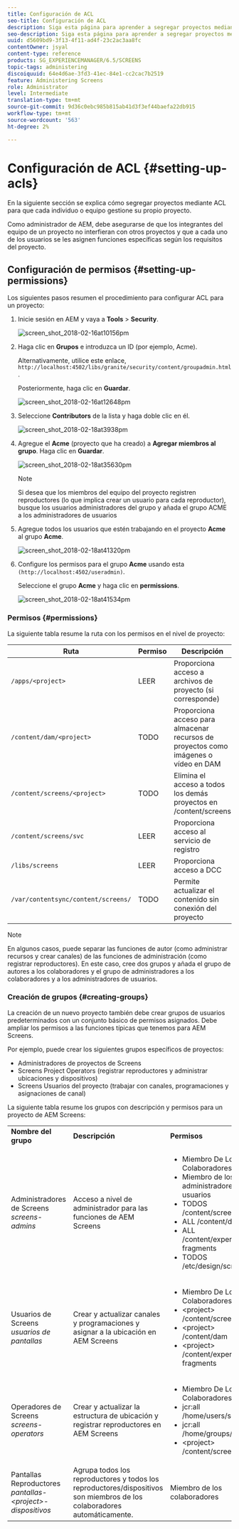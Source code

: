 ```yaml
---
title: Configuración de ACL
seo-title: Configuración de ACL
description: Siga esta página para aprender a segregar proyectos mediante ACL para que cada individuo o equipo gestione su propio proyecto.
seo-description: Siga esta página para aprender a segregar proyectos mediante ACL para que cada individuo o equipo gestione su propio proyecto.
uuid: d5609bd9-3f13-4f11-ad4f-23c2ac3aa8fc
contentOwner: jsyal
content-type: reference
products: SG_EXPERIENCEMANAGER/6.5/SCREENS
topic-tags: administering
discoiquuid: 64e4d6ae-3fd3-41ec-84e1-cc2cac7b2519
feature: Administering Screens
role: Administrator
level: Intermediate
translation-type: tm+mt
source-git-commit: 9d36c0ebc985b815ab41d3f3ef44baefa22db915
workflow-type: tm+mt
source-wordcount: '563'
ht-degree: 2%

---
```



# Configuración de ACL {#setting-up-acls}

En la siguiente sección se explica cómo segregar proyectos mediante ACL para que cada individuo o equipo gestione su propio proyecto.

Como administrador de AEM, debe asegurarse de que los integrantes del equipo de un proyecto no interfieran con otros proyectos y que a cada uno de los usuarios se les asignen funciones específicas según los requisitos del proyecto.

## Configuración de permisos {#setting-up-permissions}

Los siguientes pasos resumen el procedimiento para configurar ACL para un proyecto:

1. Inicie sesión en AEM y vaya a **Tools** > **Security**.

   ![screen_shot_2018-02-16at10156pm](assets/screen_shot_2018-02-16at10156pm.png)

1. Haga clic en **Grupos** e introduzca un ID (por ejemplo, Acme).

   Alternativamente, utilice este enlace, `http://localhost:4502/libs/granite/security/content/groupadmin.html`.

   Posteriormente, haga clic en **Guardar**.

   ![screen_shot_2018-02-16at12648pm](assets/screen_shot_2018-02-16at12648pm.png)

1. Seleccione **Contributors** de la lista y haga doble clic en él.

   ![screen_shot_2018-02-18at3938pm](assets/screen_shot_2018-02-18at33938pm.png)

1. Agregue el **Acme** (proyecto que ha creado) a **Agregar miembros al grupo**. Haga clic en **Guardar**.

   ![screen_shot_2018-02-18at35630pm](assets/screen_shot_2018-02-18at35630pm.png)

   >[!NOTE]
   >
   >Si desea que los miembros del equipo del proyecto registren reproductores (lo que implica crear un usuario para cada reproductor), busque los usuarios administradores del grupo y añada el grupo ACME a los administradores de usuarios

1. Agregue todos los usuarios que estén trabajando en el proyecto **Acme** al grupo **Acme**.

   ![screen_shot_2018-02-18at41320pm](assets/screen_shot_2018-02-18at41320pm.png)

1. Configure los permisos para el grupo **Acme** usando esta `(http://localhost:4502/useradmin)`.

   Seleccione el grupo **Acme** y haga clic en **permissions**.

   ![screen_shot_2018-02-18at41534pm](assets/screen_shot_2018-02-18at41534pm.png)

### Permisos    {#permissions}

La siguiente tabla resume la ruta con los permisos en el nivel de proyecto:

| **Ruta** | **Permiso** | **Descripción** |
|---|---|---|
| `/apps/<project>` | LEER | Proporciona acceso a archivos de proyecto (si corresponde) |
| `/content/dam/<project>` | TODO | Proporciona acceso para almacenar recursos de proyectos como imágenes o vídeo en DAM |
| `/content/screens/<project>` | TODO | Elimina el acceso a todos los demás proyectos en /content/screens |
| `/content/screens/svc` | LEER | Proporciona acceso al servicio de registro |
| `/libs/screens` | LEER | Proporciona acceso a DCC |
| `/var/contentsync/content/screens/` | TODO | Permite actualizar el contenido sin conexión del proyecto |

>[!NOTE]
>
>En algunos casos, puede separar las funciones de autor (como administrar recursos y crear canales) de las funciones de administración (como registrar reproductores). En este caso, cree dos grupos y añada el grupo de autores a los colaboradores y el grupo de administradores a los colaboradores y a los administradores de usuarios.

### Creación de grupos {#creating-groups}

La creación de un nuevo proyecto también debe crear grupos de usuarios predeterminados con un conjunto básico de permisos asignados. Debe ampliar los permisos a las funciones típicas que tenemos para AEM Screens.

Por ejemplo, puede crear los siguientes grupos específicos de proyectos:

* Administradores de proyectos de Screens
* Screens Project Operators (registrar reproductores y administrar ubicaciones y dispositivos)
* Screens Usuarios del proyecto (trabajar con canales, programaciones y asignaciones de canal)

La siguiente tabla resume los grupos con descripción y permisos para un proyecto de AEM Screens:

<table>
 <tbody>
  <tr>
   <td><strong>Nombre del grupo</strong></td>
   <td><strong>Descripción</strong></td>
   <td><strong>Permisos</strong></td>
  </tr>
  <tr>
   <td>Administradores de Screens<br /> <em>screens-admins</em></td>
   <td>Acceso a nivel de administrador para las funciones de AEM Screens</td>
   <td>
    <ul>
     <li>Miembro De Los Colaboradores</li>
     <li>Miembro de los administradores de usuarios</li>
     <li>TODOS /content/screens</li>
     <li>ALL /content/dam</li>
     <li>ALL /content/experience-fragments</li>
     <li>TODOS /etc/design/screens</li>
    </ul> </td>
  </tr>
  <tr>
   <td>Usuarios de Screens<br /> <em>usuarios de pantallas</em></td>
   <td>Crear y actualizar canales y programaciones y asignar a la ubicación en AEM Screens</td>
   <td>
    <ul>
     <li>Miembro De Los Colaboradores</li>
     <li>&lt;project&gt; /content/screens</li>
     <li>&lt;project&gt; /content/dam</li>
     <li>&lt;project&gt; /content/experience-fragments</li>
    </ul> </td>
  </tr>
  <tr>
   <td>Operadores de Screens<br /> <em>screens-operators</em></td>
   <td>Crear y actualizar la estructura de ubicación y registrar reproductores en AEM Screens</td>
   <td>
    <ul>
     <li>Miembro De Los Colaboradores</li>
     <li>jcr:all /home/users/screens</li>
     <li>jcr:all /home/groups/screens</li>
     <li>&lt;project&gt; /content/screens</li>
    </ul> </td>
  </tr>
  <tr>
   <td>Pantallas Reproductores<br /> <em>pantallas-&lt;project&gt;-dispositivos</em></td>
   <td>Agrupa todos los reproductores y todos los reproductores/dispositivos son miembros de los colaboradores automáticamente.</td>
   <td><p> Miembro de los colaboradores</p> </td>
  </tr>
 </tbody>
</table>

